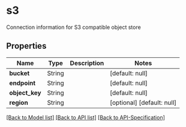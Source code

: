 # s3
Connection information for S3 compatible object store
## Properties
Name | Type | Description | Notes
------------ | ------------- | ------------- | -------------
**bucket** | String |  | [default: null]
**endpoint** | String |  | [default: null]
**object\_key** | String |  | [default: null]
**region** | String |  | [optional] [default: null]

[[Back to Model list]](../README.md#documentation-for-models) [[Back to API list]](../README.md#documentation-for-api-endpoints) [[Back to API-Specification]](../README.md)

